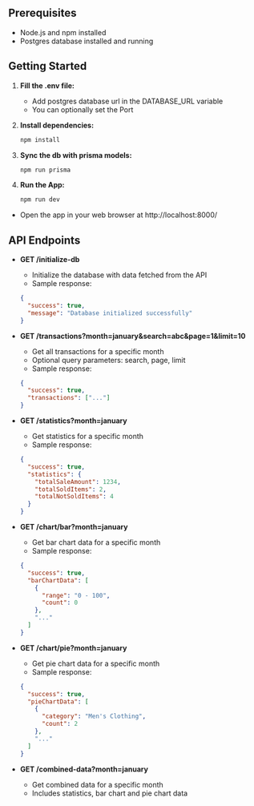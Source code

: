 ## Prerequisites

- Node.js and npm installed
- Postgres database installed and running

## Getting Started

1. **Fill the .env file:**

   - Add postgres database url in the DATABASE_URL variable
   - You can optionally set the Port

2. **Install dependencies:**

   ```bash
   npm install
   ```

3. **Sync the db with prisma models:**

   ```bash
   npm run prisma
   ```

4. **Run the App:**
   ```bash
   npm run dev
   ```

- Open the app in your web browser at http://localhost:8000/

## API Endpoints

- **GET /initialize-db**

  - Initialize the database with data fetched from the API
  - Sample response:

  ```json
  {
    "success": true,
    "message": "Database initialized successfully"
  }
  ```

- **GET /transactions?month=january&search=abc&page=1&limit=10**

  - Get all transactions for a specific month
  - Optional query parameters: search, page, limit
  - Sample response:

  ```json
  {
    "success": true,
    "transactions": ["..."]
  }
  ```

- **GET /statistics?month=january**

  - Get statistics for a specific month
  - Sample response:

  ```json
  {
    "success": true,
    "statistics": {
      "totalSaleAmount": 1234,
      "totalSoldItems": 2,
      "totalNotSoldItems": 4
    }
  }
  ```

- **GET /chart/bar?month=january**

  - Get bar chart data for a specific month
  - Sample response:
  ```json
  {
    "success": true,
    "barChartData": [
      {
        "range": "0 - 100",
        "count": 0
      },
      "..."
    ]
  }
  ```

- **GET /chart/pie?month=january**

  - Get pie chart data for a specific month
  - Sample response:
  ```json
  {
	"success": true,
	"pieChartData": [
	  {
		"category": "Men's Clothing",
		"count": 2
	  },
	  "..."
	]
  }
  ```

- **GET /combined-data?month=january**
  - Get combined data for a specific month
  - Includes statistics, bar chart and pie chart data
